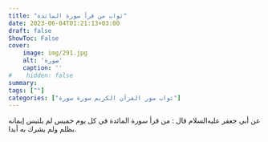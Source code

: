 ```yaml
---
title: "ثواب من قرأ سورة المائدة"
date: 2023-06-04T01:21:13+03:00
draft: false
ShowToc: False
cover:
    image: img/291.jpg
    alt: 'صورة'
    caption: ''
#    hidden: false
summary: 
tags: [""]
categories: ["ثواب سور القرآن الكريم سورة سورة"]
---
```

عن
أبي جعفر عليه‌السلام قال : من قرأ سورة المائدة في كل يوم خميس لم يلتبس
إيمانه بظلم ولم يشرك به أبدا.

